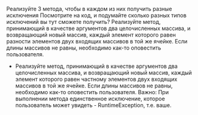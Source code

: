 Реализуйте 3 метода, чтобы в каждом из них получить разные исключения
Посмотрите на код, и подумайте сколько разных типов исключений вы тут сможете получить?
Реализуйте метод, принимающий в качестве аргументов два целочисленных массива, и возвращающий новый массив, каждый
элемент которого равен разности элементов двух входящих массивов в той же ячейке. Если длины массивов не равны,
необходимо как-то оповестить пользователя.

* Реализуйте метод, принимающий в качестве аргументов два целочисленных массива, и возвращающий новый массив, каждый
  элемент которого равен частному элементов двух входящих массивов в той же ячейке. Если длины массивов не равны,
  необходимо как-то оповестить пользователя. Важно: При выполнении метода единственное исключение, которое пользователь
  может увидеть - RuntimeException, т.е. ваше.